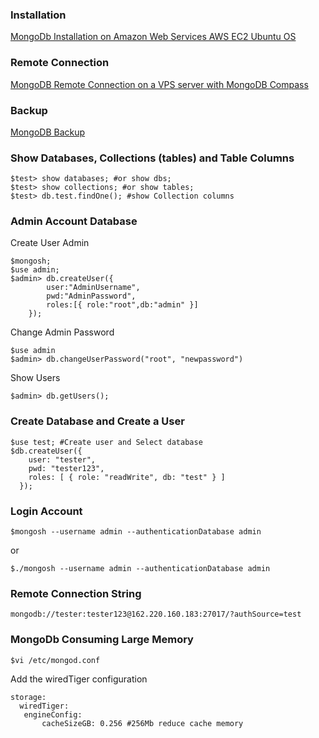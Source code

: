 ### Installation
[MongoDb Installation on Amazon Web Services AWS EC2 Ubuntu OS](https://medium.com/@johnmark_76235/mongodb-installation-on-amazon-web-services-ec2-ubuntu-os-060c8a6bf7d2)

### Remote Connection
[MongoDB Remote Connection on a VPS server with MongoDB Compass](https://medium.com/@johnmark_76235/mongodb-remote-connection-with-mongodb-compass-1af3d13a349a)

### Backup
[MongoDB Backup](https://medium.com/@johnmark_76235/mongodb-backup-70ae4961f274)

### Show Databases, Collections (tables) and Table Columns
```vim
$test> show databases; #or show dbs;
$test> show collections; #or show tables;
$test> db.test.findOne(); #show Collection columns
```
### Admin Account Database
Create User Admin
```vim
$mongosh;
$use admin;
$admin> db.createUser({
        user:"AdminUsername",
        pwd:"AdminPassword",
        roles:[{ role:"root",db:"admin" }]
    });
```
Change Admin Password
```vim
$use admin
$admin> db.changeUserPassword("root", "newpassword")
```
Show Users
```vim
$admin> db.getUsers();
```
### Create Database and Create a User
```vim
$use test; #Create user and Select database
$db.createUser({
    user: "tester",
    pwd: "tester123",
    roles: [ { role: "readWrite", db: "test" } ]
  });
```
### Login Account
```vim
$mongosh --username admin --authenticationDatabase admin
```
or
```
$./mongosh --username admin --authenticationDatabase admin
```
### Remote Connection String
```vim
mongodb://tester:tester123@162.220.160.183:27017/?authSource=test
```
### MongoDb Consuming Large Memory
```vim
$vi /etc/mongod.conf
```
Add the wiredTiger configuration
```vim
storage:
  wiredTiger:
   engineConfig:
       cacheSizeGB: 0.256 #256Mb reduce cache memory
```
